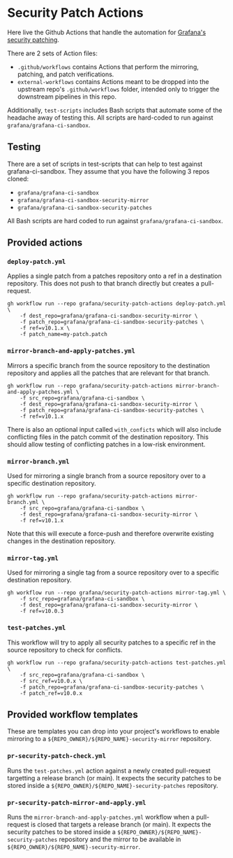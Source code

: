 # Security Patch Actions

Here live the Github Actions that handle the automation for [Grafana's security patching][sp].

There are 2 sets of Action files:

- `.github/workflows` contains Actions that perform the mirroring, patching, and patch verifications.
- `external-workflows` contains Actions meant to be dropped into the upstream repo's `.github/workflows` folder, intended only to trigger the downstream pipelines in this repo.

Additionally, `test-scripts` includes Bash scripts that automate some of the headache away of testing this.
All scripts are hard-coded to run against `grafana/grafana-ci-sandbox`.


## Testing

There are a set of scripts in test-scripts that can help to test against grafana-ci-sandbox.
They assume that you have the following 3 repos cloned:

- `grafana/grafana-ci-sandbox`
- `grafana/grafana-ci-sandbox-security-mirror`
- `grafana/grafana-ci-sandbox-security-patches`

All Bash scripts are hard coded to run against `grafana/grafana-ci-sandbox`.


## Provided actions

### `deploy-patch.yml`

Applies a single patch from a patches repository onto a ref in a destination repository.
This does not push to that branch directly but creates a pull-request.

```
gh workflow run --repo grafana/security-patch-actions deploy-patch.yml \
    -f dest_repo=grafana/grafana-ci-sandbox-security-mirror \
    -f patch_repo=grafana/grafana-ci-sandbox-security-patches \
    -f ref=v10.1.x \
    -f patch_name=my-patch.patch
```


### `mirror-branch-and-apply-patches.yml`

Mirrors a specific branch from the source repository to the destination repository and applies all the patches that are relevant for that branch.

```
gh workflow run --repo grafana/security-patch-actions mirror-branch-and-apply-patches.yml \
    -f src_repo=grafana/grafana-ci-sandbox \
    -f dest_repo=grafana/grafana-ci-sandbox-security-mirror \
    -f patch_repo=grafana/grafana-ci-sandbox-security-patches \
    -f ref=v10.1.x
```

There is also an optional input called `with_conficts` which will also include conflicting files in the patch commit of the destination repository.
This should allow testing of conflicting patches in a low-risk environment.


### `mirror-branch.yml`

Used for mirroring a single branch from a source repository over to a specific destination repository.

```
gh workflow run --repo grafana/security-patch-actions mirror-branch.yml \
    -f src_repo=grafana/grafana-ci-sandbox \
    -f dest_repo=grafana/grafana-ci-sandbox-security-mirror \
    -f ref=v10.1.x
```

Note that this will execute a force-push and therefore overwrite existing changes in the destination repository.


### `mirror-tag.yml`

Used for mirroring a single tag from a source repository over to a specific destination repository.

```
gh workflow run --repo grafana/security-patch-actions mirror-tag.yml \
    -f src_repo=grafana/grafana-ci-sandbox \
    -f dest_repo=grafana/grafana-ci-sandbox-security-mirror \
    -f ref=v10.0.3
```


### `test-patches.yml`

This workflow will try to apply all security patches to a specific ref in the source repository to check for conflicts.

```
gh workflow run --repo grafana/security-patch-actions test-patches.yml \
    -f src_repo=grafana/grafana-ci-sandbox \
    -f src_ref=v10.0.x \
    -f patch_repo=grafana/grafana-ci-sandbox-security-patches \
    -f patch_ref=v10.0.x 
```


## Provided workflow templates

These are templates you can drop into your project's workflows to enable mirroring to a `${REPO_OWNER}/${REPO_NAME}-security-mirror` repository.

### `pr-security-patch-check.yml`

Runs the `test-patches.yml` action against a newly created pull-request targetting a release branch (or main).
It expects the security patches to be stored inside a `${REPO_OWNER}/${REPO_NAME}-security-patches` repository.

### `pr-security-patch-mirror-and-apply.yml`

Runs the `mirror-branch-and-apply-patches.yml` workflow when a pull-request is closed that targets a release branch (or main).
It expects the security patches to be stored inside a `${REPO_OWNER}/${REPO_NAME}-security-patches` repository and the mirror to be available in `${REPO_OWNER}/${REPO_NAME}-security-mirror`.

[sp]: https://github.com/grafana/grafana-delivery/tree/main/docs/topics/security-patching
